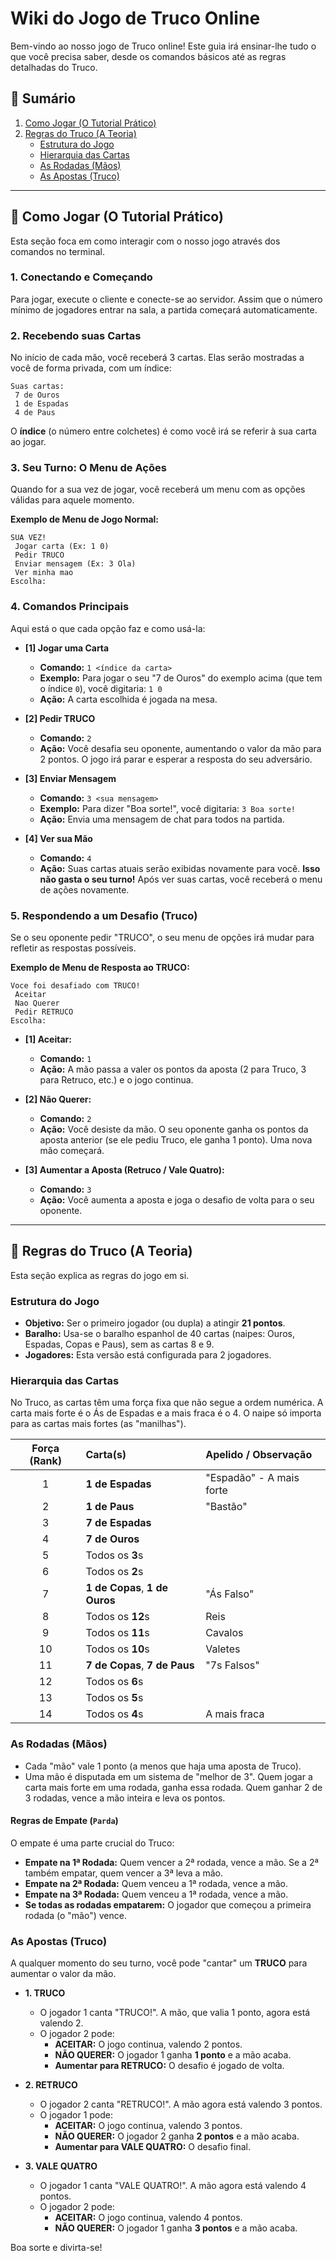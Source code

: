 # Wiki do Jogo de Truco Online

Bem-vindo ao nosso jogo de Truco online! Este guia irá ensinar-lhe tudo o que você precisa saber, desde os comandos básicos até as regras detalhadas do Truco.

## 📜 Sumário
1.  [Como Jogar (O Tutorial Prático)](#como-jogar-o-tutorial-prático)
2.  [Regras do Truco (A Teoria)](#regras-do-truco-a-teoria)
    *   [Estrutura do Jogo](#estrutura-do-jogo)
    *   [Hierarquia das Cartas](#hierarquia-das-cartas)
    *   [As Rodadas (Mãos)](#as-rodadas-mãos)
    *   [As Apostas (Truco)](#as-apostas-truco)

---

## 🚀 Como Jogar (O Tutorial Prático)

Esta seção foca em como interagir com o nosso jogo através dos comandos no terminal.

### 1. Conectando e Começando

Para jogar, execute o cliente e conecte-se ao servidor. Assim que o número mínimo de jogadores entrar na sala, a partida começará automaticamente.

### 2. Recebendo suas Cartas

No início de cada mão, você receberá 3 cartas. Elas serão mostradas a você de forma privada, com um índice:

```
Suas cartas:
 7 de Ouros
 1 de Espadas
 4 de Paus
```
O **índice** (o número entre colchetes) é como você irá se referir à sua carta ao jogar.

### 3. Seu Turno: O Menu de Ações

Quando for a sua vez de jogar, você receberá um menu com as opções válidas para aquele momento.

**Exemplo de Menu de Jogo Normal:**
```
SUA VEZ!
 Jogar carta (Ex: 1 0)
 Pedir TRUCO
 Enviar mensagem (Ex: 3 Ola)
 Ver minha mao
Escolha:
```

### 4. Comandos Principais

Aqui está o que cada opção faz e como usá-la:

*   **[1] Jogar uma Carta**
    *   **Comando:** `1 <índice da carta>`
    *   **Exemplo:** Para jogar o seu "7 de Ouros" do exemplo acima (que tem o índice `0`), você digitaria: `1 0`
    *   **Ação:** A carta escolhida é jogada na mesa.

*   **[2] Pedir TRUCO**
    *   **Comando:** `2`
    *   **Ação:** Você desafia seu oponente, aumentando o valor da mão para 2 pontos. O jogo irá parar e esperar a resposta do seu adversário.

*   **[3] Enviar Mensagem**
    *   **Comando:** `3 <sua mensagem>`
    *   **Exemplo:** Para dizer "Boa sorte!", você digitaria: `3 Boa sorte!`
    *   **Ação:** Envia uma mensagem de chat para todos na partida.

*   **[4] Ver sua Mão**
    *   **Comando:** `4`
    *   **Ação:** Suas cartas atuais serão exibidas novamente para você. **Isso não gasta o seu turno!** Após ver suas cartas, você receberá o menu de ações novamente.

### 5. Respondendo a um Desafio (Truco)

Se o seu oponente pedir "TRUCO", o seu menu de opções irá mudar para refletir as respostas possíveis.

**Exemplo de Menu de Resposta ao TRUCO:**
```
Voce foi desafiado com TRUCO!
 Aceitar
 Nao Querer
 Pedir RETRUCO
Escolha:
```

*   **[1] Aceitar:**
    *   **Comando:** `1`
    *   **Ação:** A mão passa a valer os pontos da aposta (2 para Truco, 3 para Retruco, etc.) e o jogo continua.

*   **[2] Não Querer:**
    *   **Comando:** `2`
    *   **Ação:** Você desiste da mão. O seu oponente ganha os pontos da aposta anterior (se ele pediu Truco, ele ganha 1 ponto). Uma nova mão começará.

*   **[3] Aumentar a Aposta (Retruco / Vale Quatro):**
    *   **Comando:** `3`
    *   **Ação:** Você aumenta a aposta e joga o desafio de volta para o seu oponente.

---

## 📖 Regras do Truco (A Teoria)

Esta seção explica as regras do jogo em si.

### Estrutura do Jogo

*   **Objetivo:** Ser o primeiro jogador (ou dupla) a atingir **21 pontos**.
*   **Baralho:** Usa-se o baralho espanhol de 40 cartas (naipes: Ouros, Espadas, Copas e Paus), sem as cartas 8 e 9.
*   **Jogadores:** Esta versão está configurada para 2 jogadores.

### Hierarquia das Cartas

No Truco, as cartas têm uma força fixa que não segue a ordem numérica. A carta mais forte é o Ás de Espadas e a mais fraca é o 4. O naipe só importa para as cartas mais fortes (as "manilhas").

| Força (Rank) | Carta(s)                  | Apelido / Observação      |
| :----------: | :------------------------ | :------------------------ |
|      1       | **1 de Espadas**          | "Espadão" - A mais forte  |
|      2       | **1 de Paus**             | "Bastão"                  |
|      3       | **7 de Espadas**          |                           |
|      4       | **7 de Ouros**            |                           |
|      5       | Todos os **3**s           |                           |
|      6       | Todos os **2**s           |                           |
|      7       | **1 de Copas**, **1 de Ouros** | "Ás Falso"                |
|      8       | Todos os **12**s          | Reis                      |
|      9       | Todos os **11**s          | Cavalos                   |
|      10      | Todos os **10**s          | Valetes                   |
|      11      | **7 de Copas**, **7 de Paus** | "7s Falsos"               |
|      12      | Todos os **6**s           |                           |
|      13      | Todos os **5**s           |                           |
|      14      | Todos os **4**s           | A mais fraca              |

### As Rodadas (Mãos)

*   Cada "mão" vale 1 ponto (a menos que haja uma aposta de Truco).
*   Uma mão é disputada em um sistema de "melhor de 3". Quem jogar a carta mais forte em uma rodada, ganha essa rodada. Quem ganhar 2 de 3 rodadas, vence a mão inteira e leva os pontos.

#### Regras de Empate (`Parda`)
O empate é uma parte crucial do Truco:
*   **Empate na 1ª Rodada:** Quem vencer a 2ª rodada, vence a mão. Se a 2ª também empatar, quem vencer a 3ª leva a mão.
*   **Empate na 2ª Rodada:** Quem venceu a 1ª rodada, vence a mão.
*   **Empate na 3ª Rodada:** Quem venceu a 1ª rodada, vence a mão.
*   **Se todas as rodadas empatarem:** O jogador que começou a primeira rodada (o "mão") vence.

### As Apostas (Truco)

A qualquer momento do seu turno, você pode "cantar" um **TRUCO** para aumentar o valor da mão.

*   **1. TRUCO**
    *   O jogador 1 canta "TRUCO!". A mão, que valia 1 ponto, agora está valendo 2.
    *   O jogador 2 pode:
        *   **ACEITAR:** O jogo continua, valendo 2 pontos.
        *   **NÃO QUERER:** O jogador 1 ganha **1 ponto** e a mão acaba.
        *   **Aumentar para RETRUCO:** O desafio é jogado de volta.

*   **2. RETRUCO**
    *   O jogador 2 canta "RETRUCO!". A mão agora está valendo 3 pontos.
    *   O jogador 1 pode:
        *   **ACEITAR:** O jogo continua, valendo 3 pontos.
        *   **NÃO QUERER:** O jogador 2 ganha **2 pontos** e a mão acaba.
        *   **Aumentar para VALE QUATRO:** O desafio final.

*   **3. VALE QUATRO**
    *   O jogador 1 canta "VALE QUATRO!". A mão agora está valendo 4 pontos.
    *   O jogador 2 pode:
        *   **ACEITAR:** O jogo continua, valendo 4 pontos.
        *   **NÃO QUERER:** O jogador 1 ganha **3 pontos** e a mão acaba.

Boa sorte e divirta-se!